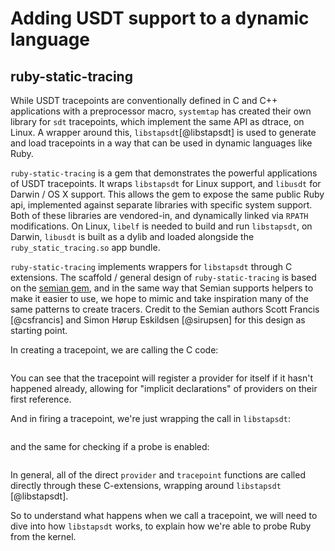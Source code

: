 # Adding USDT support to a dynamic language

## ruby-static-tracing

While USDT tracepoints are conventionally defined in C and C++ applications with a preprocessor macro, `systemtap` has created their own library for `sdt` tracepoints, which implement the same API as dtrace, on Linux. A wrapper around this, `libstapsdt`[@libstapsdt] is used to generate and load tracepoints in a way that can be used in dynamic languages like Ruby.

`ruby-static-tracing` is a gem that demonstrates the powerful applications of USDT tracepoints. It wraps `libstapsdt` for Linux support, and `libusdt` for Darwin / OS X support. This allows the gem to expose the same public Ruby api, implemented against separate libraries with specific system support. Both of these libraries are vendored-in, and dynamically linked via `RPATH` modifications. On Linux, `libelf` is needed to build and run `libstapsdt`, on Darwin, `libusdt` is built as a dylib and loaded alongside the `ruby_static_tracing.so` app bundle.

`ruby-static-tracing` implements wrappers for `libstapsdt` through C extensions. The scaffold / general design of `ruby-static-tracing` is based on the [semian gem](https://github.com/Shopify/semian), and in the same way that Semian supports helpers to make it easier to use, we hope to mimic and take inspiration many of the same patterns to create tracers. Credit to the Semian authors Scott Francis [@csfrancis] and Simon Hørup Eskildsen [@sirupsen] for this design as starting point.

In creating a tracepoint, we are calling the C code:

```{.ruby include=src/ruby-static-tracing/ext/ruby-static-tracing/linux/tracepoint.c startLine=13 endLine=40}
```

You can see that the tracepoint will register a provider for itself if it hasn't happened already, allowing
for "implicit declarations" of providers on their first reference.

And in firing a tracepoint, we're just wrapping the call in `libstapsdt`:

```{.ruby include=src/ruby-static-tracing/ext/ruby-static-tracing/linux/tracepoint.c startLine=54 endLine=71}
```

and the same for checking if a probe is enabled:

```{.ruby include=src/ruby-static-tracing/ext/ruby-static-tracing/linux/tracepoint.c startLine=81 endLine=87}
```

In general, all of the direct `provider` and `tracepoint` functions are called directly through these C-extensions, wrapping around `libstapsdt` [@libstapsdt].

So to understand what happens when we call a tracepoint, we will need to dive into how `libstapsdt` works, to explain how we're able to probe Ruby from the kernel.

